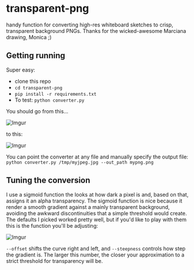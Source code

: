 # transparent-png
handy function for converting high-res whiteboard sketches to crisp, transparent background PNGs. Thanks for the wicked-awesome Marciana drawing, Monica ;) 

## Getting running
Super easy: 
* clone this repo
* `cd transparent-png`
* `pip install -r requirements.txt`
* To test: `python converter.py`

You should go from this...

![Imgur](https://i.imgur.com/Ae7YVQa.jpg)

to this:

![Imgur](https://i.imgur.com/P5LO9v4.png)

You can point the converter at any file and manually specify the output file: `python converter.py /tmp/myjpeg.jpg --out_path mypng.png` 

## Tuning the conversion
I use a sigmoid function the looks at how dark a pixel is and, based on that, assigns it an alpha transparency. The sigmoid function is nice because it render a smooth gradient against a mainly transparent background, avoiding the awkward discontinuities that a simple threshold would create. The defaults I picked worked pretty well, but if you'd like to play with them this is the function you'll be adjusting:

![Imgur](https://i.imgur.com/epNzyaz.png)

`--offset` shifts the curve right and left, and `--steepness` controls how step the gradient is. The larger this number, the closer your approximation to a strict threshold for transparency will be. 
